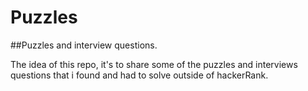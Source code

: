 # Puzzles
##Puzzles and interview questions.

The idea of this repo, it's to share some of the puzzles and interviews questions that i found and had to solve outside of 
hackerRank.
